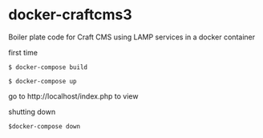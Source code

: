 # docker-craftcms3
Boiler plate code for Craft CMS using LAMP services in a docker container

first time

`$ docker-compose build`

`$ docker-compose up`

go to http://localhost/index.php to view

shutting down

`$docker-compose down`
